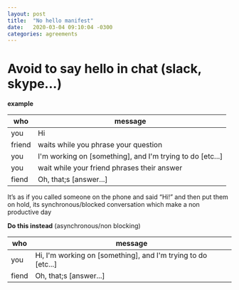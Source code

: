 ```yaml
---
layout: post
title:  "No hello manifest"
date:   2020-03-04 09:10:04 -0300
categories: agreements
---
```

# Avoid to say hello in chat (slack, skype...)

**example**

|  who  | message  |
|-------|-------|
| you  | Hi   |
| friend  |  waits while you phrase your question  |
| you  | I'm working on [something], and I'm trying to do [etc...]  |
| you  | wait while your friend phrases their answer  |
| fiend  | Oh, that;s [answer...]  |

It’s as if you called someone on the phone and said “Hi!” and then put them on hold, its synchronous/blocked conversation which make a non productive day

**Do this instead** (asynchronous/non blocking)

|  who  | message  |
|-------|-------|
| you  | Hi, I'm working on [something], and I'm trying to do [etc...]  |
| fiend  | Oh, that;s [answer...]  |
